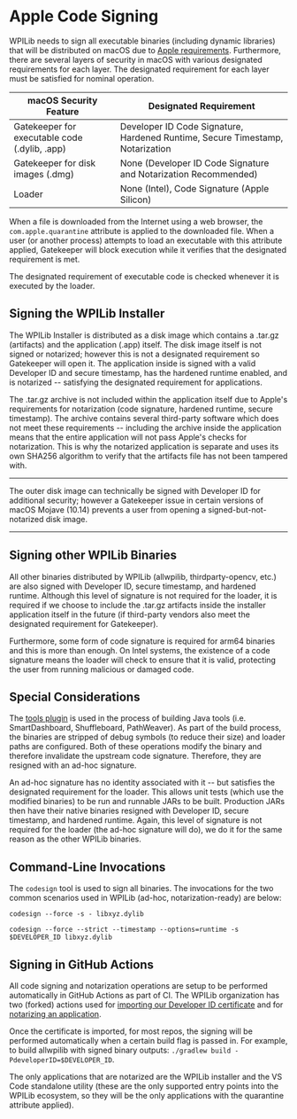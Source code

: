 # Apple Code Signing

WPILib needs to sign all executable binaries (including dynamic libraries) that will be distributed on macOS due to [Apple requirements](https://developer.apple.com/documentation/macos-release-notes/macos-big-sur-11_0_1-universal-apps-release-notes). Furthermore, there are several layers of security in macOS with various designated requirements for each layer. The designated requirement for each layer must be satisfied for nominal operation.

|            macOS Security Feature             |                            Designated Requirement                             |
| --------------------------------------------- | ----------------------------------------------------------------------------- |
| Gatekeeper for executable code (.dylib, .app) | Developer ID Code Signature, Hardened Runtime, Secure Timestamp, Notarization |
| Gatekeeper for disk images (.dmg)             | None (Developer ID Code Signature and Notarization Recommended)               |
| Loader                                        | None (Intel), Code Signature (Apple Silicon)                                  |

When a file is downloaded from the Internet using a web browser, the `com.apple.quarantine` attribute is applied to the downloaded file. When a user (or another process) attempts to load an executable with this attribute applied, Gatekeeper will block execution while it verifies that the designated requirement is met.

The designated requirement of executable code is checked whenever it is executed by the loader.

## Signing the WPILib Installer

The WPILib Installer is distributed as a disk image which contains a .tar.gz (artifacts) and the application (.app) itself. The disk image itself is not signed or notarized; however this is not a designated requirement so Gatekeeper will open it. The application inside is signed with a valid Developer ID and secure timestamp, has the hardened runtime enabled, and is notarized -- satisfying the designated requirement for applications.

The .tar.gz archive is not included within the application itself due to Apple's requirements for notarization (code signature, hardened runtime, secure timestamp). The archive contains several third-party software which does not meet these requirements -- including the archive inside the application means that the entire application will not pass Apple's checks for notarization. This is why the notarized application is separate and uses its own SHA256 algorithm to verify that the artifacts file has not been tampered with.

---
The outer disk image can technically be signed with Developer ID for additional security; however a Gatekeeper issue in certain versions of macOS Mojave (10.14) prevents a user from opening a signed-but-not-notarized disk image.

---

## Signing other WPILib Binaries

All other binaries distributed by WPILib (allwpilib, thirdparty-opencv, etc.) are also signed with Developer ID, secure timestamp, and hardened runtime. Although this level of signature is not required for the loader, it is required if we choose to include the .tar.gz artifacts inside the installer application itself in the future (if third-party vendors also meet the designated requirement for Gatekeeper). 

Furthermore, some form of code signature is required for arm64 binaries and this is more than enough. On Intel systems, the existence of a code signature means the loader will check to ensure that it is valid, protecting the user from running malicious or damaged code.

## Special Considerations

The [tools plugin](https://github.com/wpilibsuite/wpilib-tool-plugin) is used in the process of building Java tools (i.e. SmartDashboard, Shuffleboard, PathWeaver). As part of the build process, the binaries are stripped of debug symbols (to reduce their size) and loader paths are configured. Both of these operations modify the binary and therefore invalidate the upstream code signature. Therefore, they are resigned with an ad-hoc signature. 

An ad-hoc signature has no identity associated with it -- but satisfies the designated requirement for the loader. This allows unit tests (which use the modified binaries) to be run and runnable JARs to be built. Production JARs then have their native binaries resigned with Developer ID, secure timestamp, and hardened runtime. Again, this level of signature is not required for the loader (the ad-hoc signature will do), we do it for the same reason as the other WPILib binaries.

## Command-Line Invocations

The `codesign` tool is used to sign all binaries. The invocations for the two common scenarios used in WPILib (ad-hoc, notarization-ready) are below:
```
codesign --force -s - libxyz.dylib
```

```
codesign --force --strict --timestamp --options=runtime -s $DEVELOPER_ID libxyz.dylib
```

## Signing in GitHub Actions
All code signing and notarization operations are setup to be performed automatically in GitHub Actions as part of CI. The WPILib organization has two (forked) actions used for [importing our Developer ID certificate](https://github.com/wpilibsuite/import-signing-certificate) and for [notarizing an application](https://github.com/wpilibsuite/xcode-notarize).

Once the certificate is imported, for most repos, the signing will be performed automatically when a certain build flag is passed in. For example, to build allwpilib with signed binary outputs: `./gradlew build -PdeveloperID=$DEVELOPER_ID`.

The only applications that are notarized are the WPILib installer and the VS Code standalone utility (these are the only supported entry points into the WPILib ecosystem, so they will be the only applications with the quarantine attribute applied).
